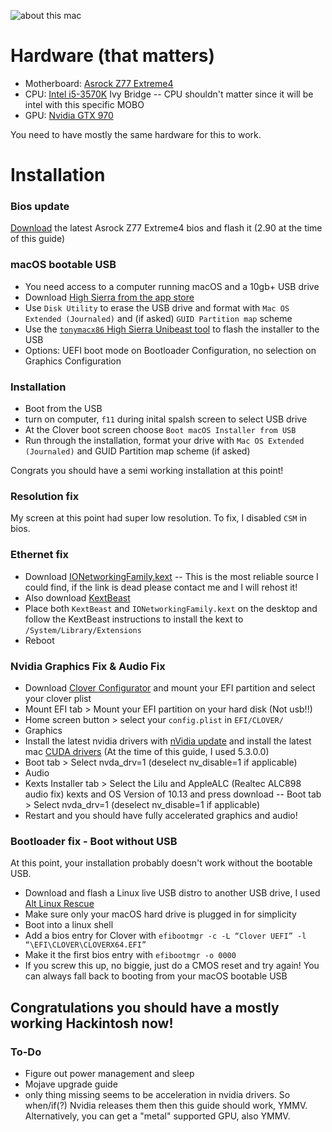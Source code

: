 ![about this mac](~posts/asrock_z77_extreme4_gtx_970_high_sierra_hackintosh/aboutthismac.png)

# Hardware (that matters)
- Motherboard: [Asrock Z77 Extreme4](https://www.asrock.com/mb/Intel/Z77%20Extreme4/)
- CPU: [Intel i5-3570K](https://ark.intel.com/products/65520) Ivy Bridge -- CPU shouldn't matter since it will be intel with this specific MOBO
- GPU: [Nvidia GTX 970](https://www.geforce.com/hardware/desktop-gpus/geforce-gtx-970)

You need to have mostly the same hardware for this to work. 

# Installation

### Bios update
[Download](https://www.asrock.com/mb/Intel/Z77%20Extreme4/#BIOS) the latest Asrock Z77 Extreme4 bios and flash it (2.90 at the time of this guide)


### macOS bootable USB
- You need access to a computer running macOS and a 10gb+ USB drive
- Download [High Sierra from the app store](https://itunes.apple.com/us/app/macos-high-sierra/id1246284741?mt=12&l=en-us&ls=1)
- Use `Disk Utility` to erase the USB drive and format with `Mac OS Extended (Journaled)` and (if asked) `GUID Partition map` scheme 
- Use the [`tonymacx86` High Sierra Unibeast tool](https://www.tonymacx86.com/resources/unibeast-8-3-2-high-sierra.383/) to flash the installer to the USB
 - Options: UEFI boot mode on Bootloader Configuration, no selection on Graphics Configuration


### Installation
- Boot from the USB 
 - turn on computer, `f11` during inital spalsh screen to select USB drive
- At the Clover boot screen choose `Boot macOS Installer from USB`
- Run through the installation, format your drive with `Mac OS Extended (Journaled)` and GUID Partition map scheme (if asked)

Congrats you should have a semi working installation at this point!


### Resolution fix
My screen at this point had super low resolution. To fix, I disabled `CSM` in bios.


### Ethernet fix
- Download [IONetworkingFamily.kext](https://www.tonymacx86.com/attachments/ionetworkingfamily-kext-zip.136513/) 
-- This is the most reliable source I could find, if the link is dead please contact me and I will rehost it!
- Also download [KextBeast](https://www.tonymacx86.com/resources/kextbeast.32/)
- Place both `KextBeast` and `IONetworkingFamily.kext` on the desktop and follow the KextBeast instructions to install the kext to `/System/Library/Extensions`
- Reboot


### Nvidia Graphics Fix & Audio Fix
- Download [Clover Configurator](https://mackie100projects.altervista.org/download-clover-configurator/) and mount your EFI partition and select your clover plist
 - Mount EFI tab > Mount your EFI partition on your hard disk (Not usb!!)
 - Home screen button > select your `config.plist` in `EFI/CLOVER/`
- Graphics
 - Install the latest nvidia drivers with [nVidia update](https://github.com/Benjamin-Dobell/nvidia-update) and install the latest mac [CUDA drivers](https://www.nvidia.com/object/mac-driver-archive.html)
(At the time of this guide, I used 5.3.0.0)
 - Boot tab > Select nvda_drv=1 (deselect nv_disable=1 if applicable)
- Audio
 - Kexts Installer tab > Select the Lilu and AppleALC (Realtec ALC898 audio fix) kexts and OS Version of 10.13 and press download -- Boot tab > Select nvda_drv=1 (deselect nv_disable=1 if applicable)
- Restart and you should have fully accelerated graphics and audio!

### Bootloader fix - Boot without USB 
At this point, your installation probably doesn't work without the bootable USB. 
- Download and flash a Linux live USB distro to another USB drive, I used [Alt Linux Rescue](https://en.altlinux.org/Rescue)
- Make sure only your macOS hard drive is plugged in for simplicity
- Boot into a linux shell
- Add a bios entry for Clover with `efibootmgr -c -L “Clover UEFI” -l “\EFI\CLOVER\CLOVERX64.EFI”`
- Make it the first bios entry with `efibootmgr -o 0000`
- If you screw this up, no biggie, just do a CMOS reset and try again! You can always fall back to booting from your macOS bootable USB

## Congratulations you should have a mostly working Hackintosh now! 

### To-Do
- Figure out power management and sleep
- Mojave upgrade guide 
 - only thing missing seems to be acceleration in nvidia drivers. So when/if(?) Nvidia releases them then this guide should work, YMMV. Alternatively, you can get a "metal" supported GPU, also YMMV.

